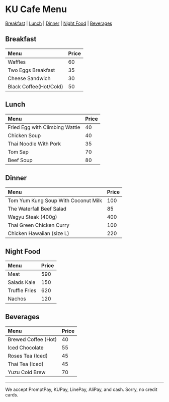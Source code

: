 # KU Cafe Menu

[Breakfast](#Breakfast) | [Lunch](#Lunch) | [Dinner](#Dinner) | [Night Food](#Nigth-Food) | [Beverages](#Beverages)

## Breakfast

| Menu               | Price |
|:-------------------|-------|
| Waffles            | 60    |
| Two Eggs Breakfast | 35    |
| Cheese Sandwich    | 30    |
| Black Coffee(Hot/Cold)     | 50    |

## Lunch 
| Menu                     | Price    |
|:-------------------------|----------|
| Fried Egg with Climbing Wattle  | 40       |
| Chicken Soup             | 40       |
| Thai Noodle With Pork    | 35       |
| Tom Sap                  | 70       |
| Beef Soup                | 80       |

## Dinner

| Menu                                | Price    |
|:------------------------------------|----------|
| Tom Yum Kung Soup With Coconut Milk |    100   |
| The Waterfall Beef Salad            |    85    |
| Wagyu Steak  (400g)                 |    400   |
| Thai Green Chicken Curry            |    100   |
| Chicken Hawaiian (size L)           |    220   |


## Night Food

| Menu                      | Price |
|:--------------------------|-------|
| Meat                      | 590   |
| Salads Kale               | 150   |
| Truffle Fries             | 620   |
| Nachos                    | 120   |

## Beverages
| Menu                | Price |
|:--------------------|-------|
| Brewed Coffee (Hot) | 40    |
| Iced Chocolate      | 55    |
| Roses Tea (Iced)    | 45    |
| Thai Tea  (Iced)    | 45    |
| Yuzu Cold Brew      | 70    |


---

We accept PromptPay, KUPay, LinePay, AliPay, and cash. Sorry, no credit cards.
